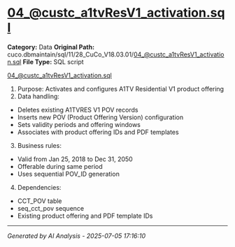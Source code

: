 # 04_@custc_a1tvResV1_activation.sql

**Category:** Data
**Original Path:** cuco.dbmaintain/sql/11/28_CuCo_V18.03.01/04_@custc_a1tvResV1_activation.sql
**File Type:** SQL script

04_@custc_a1tvResV1_activation.sql
1. Purpose: Activates and configures A1TV Residential V1 product offering
2. Data handling:
- Deletes existing A1TVRES V1 POV records
- Inserts new POV (Product Offering Version) configuration
- Sets validity periods and offering windows
- Associates with product offering IDs and PDF templates
3. Business rules:
- Valid from Jan 25, 2018 to Dec 31, 2050
- Offerable during same period
- Uses sequential POV_ID generation
4. Dependencies:
- CCT_POV table
- seq_cct_pov sequence
- Existing product offering and PDF template IDs

---
*Generated by AI Analysis - 2025-07-05 17:16:10*
